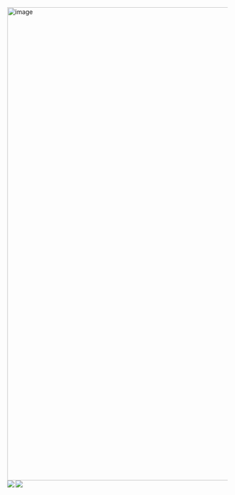 <img width="1920" height="1080" alt="image" src="https://github.com/user-attachments/assets/5db3411a-159b-42fb-a053-0c03915cc241" />



<a href="https://github.com/anuraghazra/github-readme-stats">
  <img align="left" src="https://github-readme-stats.vercel.app/api?username=RearAlice&count_private=true&show_icons=true" />
</a>
<a href="https://github.com/anuraghazra/github-readme-stats">
  <img align="left" src="https://github-readme-stats.vercel.app/api/top-langs/?username=RearAlice" />
</a>
